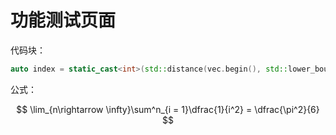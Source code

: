 # 功能测试页面

代码块：

```cpp
auto index = static_cast<int>(std::distance(vec.begin(), std::lower_bound(vec.begin(), vec.end(), val));
```

公式：

$$
\lim_{n\rightarrow \infty}\sum^n_{i = 1}\dfrac{1}{i^2} = \dfrac{\pi^2}{6}
$$
